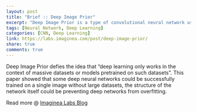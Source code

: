 ```yaml
---
layout: post
title: "Brief :: Deep Image Prior"
excerpt: "Deep Image Prior is a type of convolutional neural network used to enhance a given image with no prior training data other than the image itself."
tags: [Neural Network, Deep Learning]
categories: [CNN, Deep Learning]
link: https://labs.imaginea.com/post/deep-image-prior/
share: true
comments: true
---
```


Deep Image Prior defies the idea that “deep learning only works in the context of massive datasets or models pretrained on such datasets”. 
This paper showed that some deep neural networks could be successfully trained on a single image without large datasets, the structure of the network itself could be preventing deep networks from overfitting.

Read more @ [Imaginea Labs Blog](https://labs.imaginea.com/post/deep-image-prior/)
